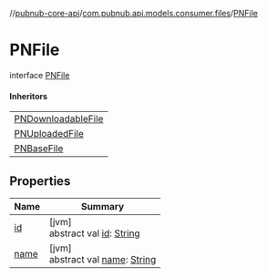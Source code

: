 //[pubnub-core-api](../../../index.md)/[com.pubnub.api.models.consumer.files](../index.md)/[PNFile](index.md)

# PNFile

interface [PNFile](index.md)

#### Inheritors

| |
|---|
| [PNDownloadableFile](../-p-n-downloadable-file/index.md) |
| [PNUploadedFile](../-p-n-uploaded-file/index.md) |
| [PNBaseFile](../-p-n-base-file/index.md) |

## Properties

| Name | Summary |
|---|---|
| [id](id.md) | [jvm]<br>abstract val [id](id.md): [String](https://kotlinlang.org/api/latest/jvm/stdlib/kotlin/-string/index.html) |
| [name](name.md) | [jvm]<br>abstract val [name](name.md): [String](https://kotlinlang.org/api/latest/jvm/stdlib/kotlin/-string/index.html) |
